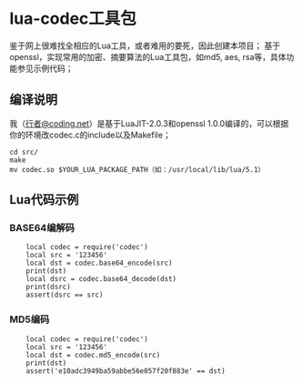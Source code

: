 lua-codec工具包
=======================================================
鉴于网上很难找全相应的Lua工具，或者难用的要死，因此创建本项目；
基于openssl，实现常用的加密、摘要算法的Lua工具包，如md5, aes, rsa等，具体功能参见示例代码；

编译说明
-------------------------------------------------------
我（行者@coding.net）是基于LuaJIT-2.0.3和openssl 1.0.0编译的，可以根据你的环境改codec.c的include以及Makefile；

	cd src/
	make
	mv codec.so $YOUR_LUA_PACKAGE_PATH（如：/usr/local/lib/lua/5.1）
	

Lua代码示例
-------------------------------------------------------

### BASE64编解码

		local codec = require('codec')
		local src = '123456'
		local dst = codec.base64_encode(src)
		print(dst)
		local dsrc = codec.base64_decode(dst)
		print(dsrc)
		assert(dsrc == src)

### MD5编码

		local codec = require('codec')
		local src = '123456'
		local dst = codec.md5_encode(src)
		print(dst)
		assert('e10adc3949ba59abbe56e057f20f883e' == dst)
